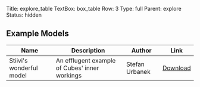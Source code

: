 Title: explore_table
TextBox: box_table
Row: 3
Type: full
Parent: explore
Status: hidden

## Example Models ##

<table class = "table">
	<thead>
		<tr>
			<th>Name</th>
			<th>Description</th>
			<th>Author</th>
			<th>Link</th>
		</tr>
	</thead>
	<tbody>
		<tr>
			<td>Stiivi's wonderful model</td>
			<td>An efflugent example of Cubes' inner workings</td>
			<td>Stefan Urbanek</td>
			<td><a href = "">Download</a></td>
		</tr>
	</tbody>
</table>